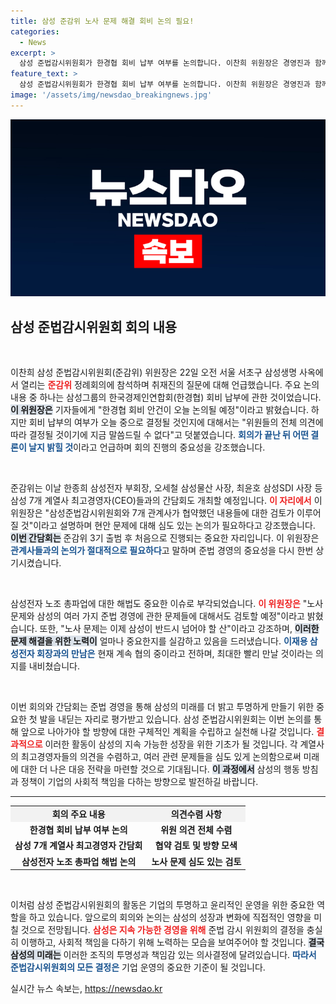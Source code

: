 ```yaml
---
title: 삼성 준감위 노사 문제 해결 회비 논의 필요!
categories:
  - News
excerpt: >
  삼성 준법감시위원회가 한경협 회비 납부 여부를 논의합니다. 이찬희 위원장은 경영진과 함께 중대 현안들을 심도 있게 검토할 예정이며, 노사 문제 해결에도 주목하고 있습니다. 결정 사항은 회의 후 발표됩니다!
feature_text: >
  삼성 준법감시위원회가 한경협 회비 납부 여부를 논의합니다. 이찬희 위원장은 경영진과 함께 중대 현안들을 심도 있게 검토할 예정이며, 노사 문제 해결에도 주목하고 있습니다. 결정 사항은 회의 후 발표됩니다!
image: '/assets/img/newsdao_breakingnews.jpg'
---
```


<p><img src="/assets/img/newsdao_breakingnews.jpg" alt="implanttips 속보" /></p>

<h2 data-ke-size="size26">삼성 준법감시위원회 회의 내용</h2>

<p data-ke-size="size16">&nbsp;</p>

<p>이찬희 삼성 준법감시위원회(준감위) 위원장은 22일 오전 서울 서초구 삼성생명 사옥에서 열리는 <b><span style="color: #ee2323;">준감위</span></b> 정례회의에 참석하며 취재진의 질문에 대해 언급했습니다. 주요 논의 내용 중 하나는 삼성그룹의 한국경제인연합회(한경협) 회비 납부에 관한 것이었습니다. <b><span style="background-color: #21538527;">이 위원장은</span></b> 기자들에게 "한경협 회비 안건이 오늘 논의될 예정"이라고 밝혔습니다. 하지만 회비 납부의 여부가 오늘 중으로 결정될 것인지에 대해서는 "위원들의 전체 의견에 따라 결정될 것이기에 지금 말씀드릴 수 없다"고 덧붙였습니다. <b><span style="color: #1a5490;">회의가 끝난 뒤 어떤 결론이 날지 밝힐 것</span></b>이라고 언급하며 회의 진행의 중요성을 강조했습니다.</p>

<p data-ke-size="size16">&nbsp;</p>

<p>준감위는 이날 한종희 삼성전자 부회장, 오세철 삼성물산 사장, 최윤호 삼성SDI 사장 등 삼성 7개 계열사 최고경영자(CEO)들과의 간담회도 개최할 예정입니다. <b><span style="color: #ee2323;">이 자리에서</span></b> 이 위원장은 "삼성준법감시위원회와 7개 관계사가 협약했던 내용들에 대한 검토가 이루어질 것"이라고 설명하며 현안 문제에 대해 심도 있는 논의가 필요하다고 강조했습니다. <b><span style="background-color: #21538527;">이번 간담회는</span></b> 준감위 3기 출범 후 처음으로 진행되는 중요한 자리입니다. 이 위원장은 <b><span style="color: #1a5490;">관계사들과의 논의가 절대적으로 필요하다</span></b>고 말하며 준법 경영의 중요성을 다시 한번 상기시켰습니다.</p>

<p data-ke-size="size16">&nbsp;</p>

<p>삼성전자 노조 총파업에 대한 해법도 중요한 이슈로 부각되었습니다. <b><span style="color: #ee2323;">이 위원장은</span></b> "노사 문제와 삼성의 여러 가지 준법 경영에 관한 문제들에 대해서도 검토할 예정"이라고 밝혔습니다. 또한, "노사 문제는 이제 삼성이 반드시 넘어야 할 산"이라고 강조하며, <b><span style="background-color: #21538527;">이러한 문제 해결을 위한 노력이</span></b> 얼마나 중요한지를 실감하고 있음을 드러냈습니다. <b><span style="color: #1a5490;">이재용 삼성전자 회장과의 만남은</span></b> 현재 계속 협의 중이라고 전하며, 최대한 빨리 만날 것이라는 의지를 내비쳤습니다.</p>

<p data-ke-size="size16">&nbsp;</p>

<p>이번 회의와 간담회는 준법 경영을 통해 삼성의 미래를 더 밝고 투명하게 만들기 위한 중요한 첫 발을 내딛는 자리로 평가받고 있습니다. 삼성 준법감시위원회는 이번 논의를 통해 앞으로 나아가야 할 방향에 대한 구체적인 계획을 수립하고 실천해 나갈 것입니다. <b><span style="color: #ee2323;">결과적으로</span></b> 이러한 활동이 삼성의 지속 가능한 성장을 위한 기초가 될 것입니다. 각 계열사의 최고경영자들의 의견을 수렴하고, 여러 관련 문제들을 심도 있게 논의함으로써 미래에 대한 더 나은 대응 전략을 마련할 것으로 기대됩니다. <b><span style="background-color: #21538527;">이 과정에서</span></b> 삼성의 행동 방침과 정책이 기업의 사회적 책임을 다하는 방향으로 발전하길 바랍니다.</p>

<hr>

<table style="width: 100%; border-collapse: collapse;">
  <tr>
    <td style="text-align: center; height: 17px; background-color: #f2f2f2;"><b>회의 주요 내용</b></td>
    <td style="text-align: center; height: 17px; background-color: #f2f2f2;"><b>의견수렴 사항</b></td>
  </tr>
  <tr>
    <td style="text-align: center; height: 17px;"><b>한경협 회비 납부 여부 논의</b></td>
    <td style="text-align: center; height: 17px;"><b>위원 의견 전체 수렴</b></td>
  </tr>
  <tr>
    <td style="text-align: center; height: 17px;"><b>삼성 7개 계열사 최고경영자 간담회</b></td>
    <td style="text-align: center; height: 17px;"><b>협약 검토 및 방향 모색</b></td>
  </tr>
  <tr>
    <td style="text-align: center; height: 17px;"><b>삼성전자 노조 총파업 해법 논의</b></td>
    <td style="text-align: center; height: 17px;"><b>노사 문제 심도 있는 검토</b></td>
  </tr>
</table>

<p data-ke-size="size16">&nbsp;</p>

<p>이처럼 삼성 준법감시위원회의 활동은 기업의 투명하고 윤리적인 운영을 위한 중요한 역할을 하고 있습니다. 앞으로의 회의와 논의는 삼성의 성장과 변화에 직접적인 영향을 미칠 것으로 전망됩니다. <b><span style="color: #ee2323;">삼성은 지속 가능한 경영을 위해</span></b> 준법 감시 위원회의 결정을 충실히 이행하고, 사회적 책임을 다하기 위해 노력하는 모습을 보여주어야 할 것입니다. <b><span style="background-color: #21538527;">결국 삼성의 미래는</span></b> 이러한 조직의 투명성과 책임감 있는 의사결정에 달려있습니다. <b><span style="color: #1a5490;">따라서 준법감시위원회의 모든 결정은</span></b> 기업 운영의 중요한 기준이 될 것입니다.</p>
실시간 뉴스 속보는, <a href="https://newsdao.kr" rel="dofollow">https://newsdao.kr</a>


